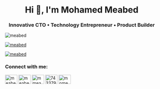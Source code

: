 <h1 align="center">Hi 👋, I'm Mohamed Meabed</h1>
<h3 align="center">Innovative CTO • Technology Entrepreneur • Product Builder</h3>

<p align="left"> <img src="https://komarev.com/ghpvc/?username=meabed&label=Profile%20views&color=0e75b6&style=flat" alt="meabed" /> </p>

<p align="left"> <a href="https://github.com/ryo-ma/github-profile-trophy"><img src="https://github-profile-trophy.vercel.app/?username=meabed" alt="meabed" /></a> </p>

<p align="left"> <a href="https://twitter.com/meabed" target="blank"><img src="https://img.shields.io/twitter/follow/meabed?logo=twitter&style=for-the-badge" alt="meabed" /></a> </p>

<h3 align="left">Connect with me:</h3>
<p align="left">
<a href="https://dev.to/meabed" target="blank"><img align="center" src="https://raw.githubusercontent.com/rahuldkjain/github-profile-readme-generator/master/src/images/icons/Social/devto.svg" alt="meabed" height="30" width="40" /></a>
<a href="https://twitter.com/meabed" target="blank"><img align="center" src="https://raw.githubusercontent.com/rahuldkjain/github-profile-readme-generator/master/src/images/icons/Social/twitter.svg" alt="meabed" height="30" width="40" /></a>
<a href="https://linkedin.com/in/mmeabed" target="blank"><img align="center" src="https://raw.githubusercontent.com/rahuldkjain/github-profile-readme-generator/master/src/images/icons/Social/linked-in-alt.svg" alt="mmeabed" height="30" width="40" /></a>
<a href="https://stackoverflow.com/users/743379" target="blank"><img align="center" src="https://raw.githubusercontent.com/rahuldkjain/github-profile-readme-generator/master/src/images/icons/Social/stack-overflow.svg" alt="743379" height="30" width="40" /></a>
<a href="https://instagram.com/momeabed" target="blank"><img align="center" src="https://raw.githubusercontent.com/rahuldkjain/github-profile-readme-generator/master/src/images/icons/Social/instagram.svg" alt="momeabed" height="30" width="40" /></a>
</p>
